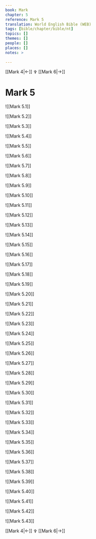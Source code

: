```yaml
---
book: Mark
chapter: 5
reference: Mark 5
translation: World English Bible (WEB)
tags: [bible/chapter/bible/nt]
topics: []
themes: []
people: []
places: []
notes: >
  
---
```


[[Mark 4|<-]] ✞ [[Mark 6|->]]

# Mark 5

![[Mark 5.1]]

![[Mark 5.2]]

![[Mark 5.3]]

![[Mark 5.4]]

![[Mark 5.5]]

![[Mark 5.6]]

![[Mark 5.7]]

![[Mark 5.8]]

![[Mark 5.9]]

![[Mark 5.10]]

![[Mark 5.11]]

![[Mark 5.12]]

![[Mark 5.13]]

![[Mark 5.14]]

![[Mark 5.15]]

![[Mark 5.16]]

![[Mark 5.17]]

![[Mark 5.18]]

![[Mark 5.19]]

![[Mark 5.20]]

![[Mark 5.21]]

![[Mark 5.22]]

![[Mark 5.23]]

![[Mark 5.24]]

![[Mark 5.25]]

![[Mark 5.26]]

![[Mark 5.27]]

![[Mark 5.28]]

![[Mark 5.29]]

![[Mark 5.30]]

![[Mark 5.31]]

![[Mark 5.32]]

![[Mark 5.33]]

![[Mark 5.34]]

![[Mark 5.35]]

![[Mark 5.36]]

![[Mark 5.37]]

![[Mark 5.38]]

![[Mark 5.39]]

![[Mark 5.40]]

![[Mark 5.41]]

![[Mark 5.42]]

![[Mark 5.43]]

[[Mark 4|<-]] ✞ [[Mark 6|->]]
